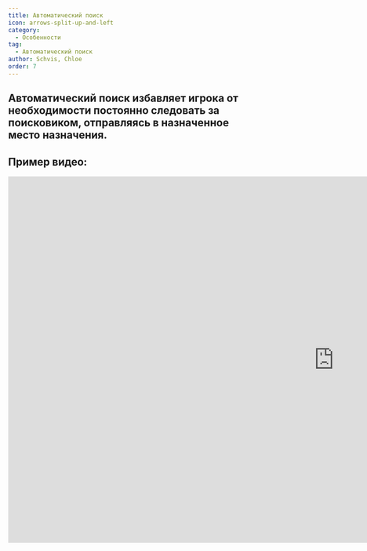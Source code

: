 ```yaml
---
title: Автоматический поиск
icon: arrows-split-up-and-left
category:
  - Особенности
tag:
  - Автоматический поиск
author: Schvis, Chloe
order: 7
---
```


## Автоматический поиск избавляет игрока от необходимости постоянно следовать за поисковиком, отправляясь в назначенное место назначения.

## Пример видео:

<div class="iframe-container"><iframe width="1328" height="747" src="https://www.youtube.com/embed/uETIJ4KS39M?list=PL5eI1Tb64p56g27qfYk7VuFTz4FK6YrKa" title="Korepi - Auto Seelie" frameborder="0" allow="accelerometer; autoplay; clipboard-write; encrypted-media; gyroscope; picture-in-picture; web-share" referrerpolicy="strict-origin-when-cross-origin" allowfullscreen></iframe></div>
